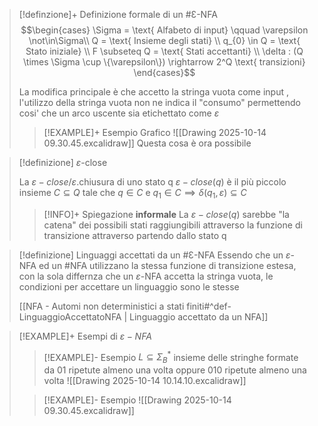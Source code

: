 >[!definzione]+ Definizione formale di un #Ɛ-NFA
>$$\begin{cases} \Sigma = \text{ Alfabeto di input} \qquad \varepsilon \not\in\Sigma\\ 
Q = \text{ Insieme degli stati} \\
q_{0} \in Q = \text{ Stato iniziale} \\
F \subseteq Q = \text{ Stati accettanti} \\
\delta : (Q \times \Sigma \cup \{\varepsilon\}) \rightarrow 2^Q \text{ transizioni}
\end{cases}$$
>
>La modifica principale è che accetto la stringa vuota come input , l'utilizzo della stringa vuota non ne indica il "consumo" permettendo cosi' che un arco uscente sia etichettato come $\varepsilon$
>
>>[!EXAMPLE]+ Esempio Grafico
>>![[Drawing 2025-10-14 09.30.45.excalidraw]]
>>Questa cosa è ora possibile

>[!definizione] $\varepsilon \text{-close}$
>
>La $\varepsilon-close / \varepsilon \text{.chiusura}$ di uno stato q   $\varepsilon-close(q)$ è il più piccolo insieme $C \subseteq Q \text{ tale che } q \in C \text{ e } q_{1} \in C \implies \delta(q_{1},\varepsilon) \subseteq C$
>
>>[!INFO]+ Spiegazione **informale** 
>>La $\varepsilon-close(q)$ sarebbe "la catena" dei possibili stati raggiungibili attraverso la funzione di transizione attraverso partendo dallo stato q

>[!definizione] Linguaggi accettati da un #Ɛ-NFA 
>Essendo che un $\varepsilon$-NFA ed un #NFA utilizzano la stessa funzione di transizione estesa, con la sola differnza che un $\varepsilon$-NFA accetta la stringa vuota, le condizioni per accettare un linguaggio sono le stesse
>
>[[NFA - Automi non deterministici a stati finiti#^def-LinguaggioAccettatoNFA | Linguaggio accettato da un NFA]]

>[!EXAMPLE]+ Esempi di $\varepsilon-NFA$
>>[!EXAMPLE]- Esempio
>>$L \subseteq \Sigma^*_{B}$ insieme delle stringhe formate da 01 ripetute almeno una volta oppure 010 ripetute almeno una volta
>>![[Drawing 2025-10-14 10.14.10.excalidraw]]
>
>>[!EXAMPLE]- Esempio
>>![[Drawing 2025-10-14 09.30.45.excalidraw]]